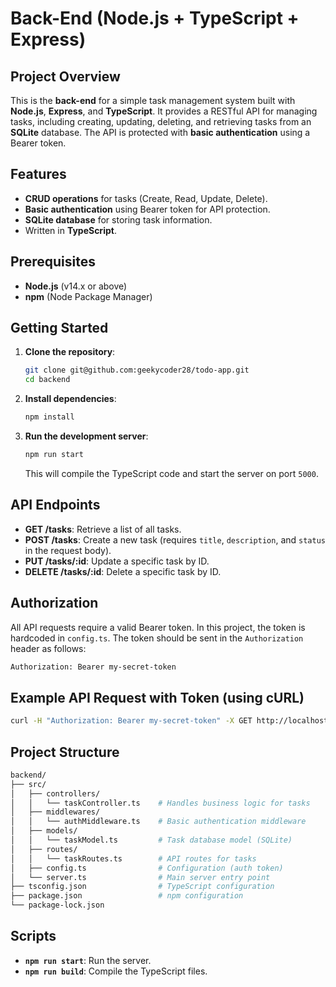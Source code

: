 
# Back-End (Node.js + TypeScript + Express)

## Project Overview

This is the **back-end** for a simple task management system built with **Node.js**, **Express**, and **TypeScript**. It provides a RESTful API for managing tasks, including creating, updating, deleting, and retrieving tasks from an **SQLite** database. The API is protected with **basic authentication** using a Bearer token.

## Features

- **CRUD operations** for tasks (Create, Read, Update, Delete).
- **Basic authentication** using Bearer token for API protection.
- **SQLite database** for storing task information.
- Written in **TypeScript**.

## Prerequisites

- **Node.js** (v14.x or above)
- **npm** (Node Package Manager)

## Getting Started

1. **Clone the repository**:
   ```bash
   git clone git@github.com:geekycoder28/todo-app.git
   cd backend
   ```

2. **Install dependencies**:
   ```bash
   npm install
   ```

3. **Run the development server**:
   ```bash
   npm run start
   ```

   This will compile the TypeScript code and start the server on port `5000`.

## API Endpoints

- **GET /tasks**: Retrieve a list of all tasks.
- **POST /tasks**: Create a new task (requires `title`, `description`, and `status` in the request body).
- **PUT /tasks/:id**: Update a specific task by ID.
- **DELETE /tasks/:id**: Delete a specific task by ID.

## Authorization

All API requests require a valid Bearer token. In this project, the token is hardcoded in `config.ts`. The token should be sent in the `Authorization` header as follows:

```bash
Authorization: Bearer my-secret-token
```

## Example API Request with Token (using cURL)

```bash
curl -H "Authorization: Bearer my-secret-token" -X GET http://localhost:5000/tasks
```

## Project Structure

```bash
backend/
├── src/
│   ├── controllers/
│   │   └── taskController.ts    # Handles business logic for tasks
│   ├── middlewares/
│   │   └── authMiddleware.ts    # Basic authentication middleware
│   ├── models/
│   │   └── taskModel.ts         # Task database model (SQLite)
│   ├── routes/
│   │   └── taskRoutes.ts        # API routes for tasks
│   ├── config.ts                # Configuration (auth token)
│   └── server.ts                # Main server entry point
├── tsconfig.json                # TypeScript configuration
├── package.json                 # npm configuration
└── package-lock.json
```

## Scripts

- **`npm run start`**: Run the server.
- **`npm run build`**: Compile the TypeScript files.
